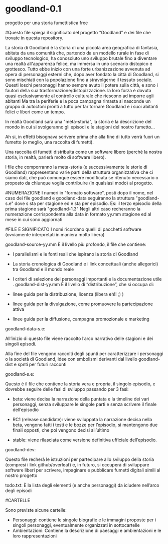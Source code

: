 # goodland-0.1
progetto per una storia fumettistica free

#Questo file spiega il significato del progetto “Goodland” e dei file che trovate in questa repository.

La storia di Goodland è la storia di una piccola area geografica di fantasia, abitata da una comunità che, partendo da un modello rurale in fase di sviluppo tecnologico, ha conosciuto uno sviluppo brutale fino a diventare una realtà all'apparenza felice, ma immersa in uno scenario distopico e grottesco. 
Tutto ebbe inizio con una forte urbanizzazione avvenuta ad opera di personaggi esterni che, dopo aver fondato la città di Goodland, si sono mischiati con la popolazione fino a stravolgerne il tessuto sociale. Questi loschi personaggi hanno sempre avuto il potere sulla città, e sono i fautori della sua trasformazione/distopizzazione.
la loro forza è dovuta quasi esclusivamente al controllo culturale che riescono ad imporre agli abitanti
Ma tra la periferie e la poca campagna rimasta si nasconde un gruppo di autoctoni pronti a tutto per far tornare Goodland e i suoi abitanti felici e liberi come un tempo.

In realtà Goodland sarà una "meta-storia", la storia e la descrizione del mondo in cui si svolgeranno gli episodi e le stagioni del nostro fumetto...

Ah si, in effetti bisognava scrivere prima che  alla fine di tutto verrà fuori un fumetto (o meglio, una raccolta di fumetti). 

Una raccolta di fumetti distribuita come un software libero (perchè la nostra storia, in realtà, parlerà molto di software libero).

I file che comporranno la meta-storia (e successivamente le storie di Goodland) rappresentano varie parti della struttura organizzativa che ci siamo dati, che può comunque essere modificata se ritenuto necessario o proposto da chiunque voglia contribuire (in qualsiasi modo) al progetto.

#NUMERAZIONE
I numeri in "formato software", posti dopo il nome, nel caso dei file goodland e goodland-data seguiranno la struttura "goodland-s.e" dove s sta per stagione ed e sta per episodio.
Es: il terzo episodio della prima stagione sarà "goodland-1.3" 
Negli altri caso recheranno la numerazione corrispondente alla data in formato yy.mm stagione ed al mese in cui sono aggiornati

#FILE E SIGNIFICATO
I nomi ricordano quelli di pacchetti software (ovviamente interpretati in maniera molto libera) 

goodland-source-yy.mm 
È il livello più profondo, il file che contiene:
  
  - I parallelismi e le fonti reali che ispirano la storia di Goodland
  - La storia cronologica di Goodland e i link concettuali (anche allegorici) tra Goodland e il mondo reale
  - I criteri di selezione dei personaggi importanti e la documentazione utile
.
goodland-dist-yy.mm 
È il livello di “distribuzione”,  che si occupa di:

  - linee guida per la distribuzione, licenza (libera eh!! ;) )
  - linee guida per la divulgazione, come promuovere la partecipazione attiva
  - linee guida per la diffusione, campagna promozionale e marketing

goodland-data-s.e:  

All’inizio di questo file viene raccolto l’arco narrativo delle stagioni e dei singoli episodi. 

Alla fine del file vengono raccolti degli spunti per caratterizzare i personaggi o la società di Goodland, idee con smbolismi derivanti dal livello goodland-dist e spnti per futuri racconti

goodland-s.e: 

Questo è il file che contiene la storia vera e propria, il singolo episodio, e dovrebbe seguire delle fasi di sviluppo passando per 3 fasi:

- beta: viene decisa la narrazione della puntata e la timeline dei vari personaggi, senza sviluppare le singole parti e senza scrivere il finale dell’episodio

- RC1 (release candidate): viene sviluppata la narrazione decisa nella beta, vengono fatti i testi e le bozze per l’episodio, si mantengono due finali opposti, che poi vengono decisi all’ultimo

- stable: viene rilasciata come versione definitiva ufficiale dell’episodio.


goodland-dev: 

Questo file recherà le istruzioni per partecipare allo sviluppo della storia (compresi i link github/overleaf) e, in futuro, si occuperà di sviluppare software liberi per scrivere, impaginare e pubblicare fumetti digitali simili al nostro progetto

todo.txt: È la lista degli elementi (e anche personaggi) da icludere nell’arco degli episodi



#CARTELLE

Sono previste alcune cartelle:
- Personaggi: contiene le singole biografie e le immagini proposte per i singoli personaggi, eventualmente organizzati in sottocartelle
- Ambientazioni: Contiene la descrizione di paesaggi e ambientazioni e le loro rappresentazioni
